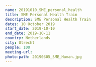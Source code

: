 ```yaml
---
name: 20191010_SME_personal_health
title: SME Personal Health Train
description: SME Personal Health Train
dates: 10 October 2019
start_date: 2019-10-10
end_date: 2019-10-11
country: Netherlands
city: Utrecht
people: 100
meeting-url: 
photo-path: 20190305_SME_Human.jpg
---
```


